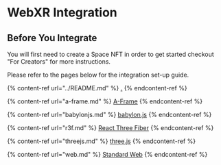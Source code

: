 # WebXR Integration

## Before You Integrate

You will first need to create a Space NFT in order to get started checkout "For Creators" for more instructions.

Please refer to the pages below for the integration set-up guide.

{% content-ref url="../README.md" %}
[.](./)
{% endcontent-ref %}

{% content-ref url="a-frame.md" %}
[A-Frame](a-frame.md)
{% endcontent-ref %}

{% content-ref url="babylonjs.md" %}
[babylon.js](babylonjs.md)
{% endcontent-ref %}

{% content-ref url="r3f.md" %}
[React Three Fiber](r3f.md)
{% endcontent-ref %}

{% content-ref url="threejs.md" %}
[three.js](threejs.md)
{% endcontent-ref %}

{% content-ref url="web.md" %}
[Standard Web](web.md)
{% endcontent-ref %}